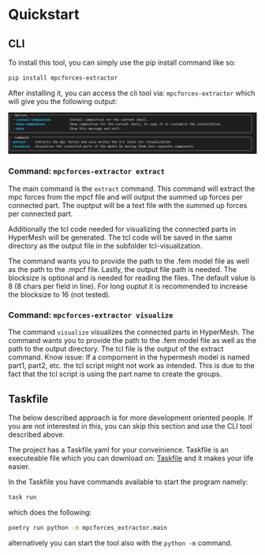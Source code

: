 # Quickstart

## CLI

To install this tool, you can simply use the pip install command like so:

```bash
pip install mpcforces-extractor
```

After installing it, you can access the cli tool via: ```mpcforces-extractor``` which will give you the following output:

![cli-ouput](assets/img_cli_help.png)

### Command: ```mpcforces-extractor extract```

The main command is the ```extract``` command. This command will extract the mpc forces from the mpcf file and will output the summed up forces per connected part. The ouptput will be a text file with the summed up forces per connected part.

Additionally the tcl code needed for visualizing the connected parts in HyperMesh will be generated. The tcl code will be saved in the same directory as the output file in the subfolder tcl-visualization.

The command wants you to provide the path to the .fem model file as well as the path to the .mpcf file. Lastly, the output file path is needed.
The blocksize is optional and is needed for reading the files. The default value is 8 (8 chars per field in line). For long ouptut it is recommended to increase the blocksize to 16 (not tested).

### Command: ```mpcforces-extractor visualize```

The command ```visualize``` visualizes the connected parts in HyperMesh. The command wants you to provide the path to the .fem model file as well as the path to the output directory. The tcl file is the output of the extract command.
Know issue: If a compornent in the hypermesh model is named part1, part2, etc. the tcl script might not work as intended. This is due to the fact that the tcl script is using the part name to create the groups.

## Taskfile

The below described approach is for more development oriented people. If you are not interested in this, you can skip this section and use the CLI tool described above.

The project has a Taskfile.yaml for your conveinience. Taskfile is an executeable file which you can download on: [Taskfile](https://taskfile.dev/) and it makes your life easier.

In the Taskfile you have commands available to start the program namely:

```bash
task run
```

which does the following:

```bash
poetry run python -m mpcforces_extractor.main
```

alternatively you can start the tool also with the ```python -m```  command.
